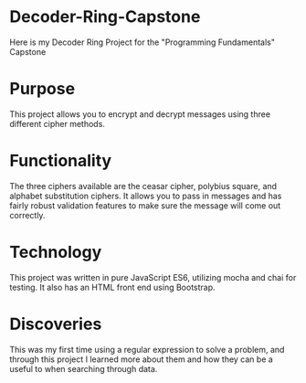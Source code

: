 # Decoder-Ring-Capstone
Here is my Decoder Ring Project for the "Programming Fundamentals" Capstone

# Purpose
This project allows you to encrypt and decrypt messages using three different cipher methods.

# Functionality 
The three ciphers available are the ceasar cipher, polybius square, and alphabet substitution ciphers.
It allows you to pass in messages and has fairly robust validation features to make sure the message will
come out correctly.

# Technology
This project was written in pure JavaScript ES6, utilizing mocha and chai for testing. It also has an HTML
front end using Bootstrap.

# Discoveries 
This was my first time using a regular expression to solve a problem, and through this project I learned more
about them and how they can be a useful to when searching through data.

